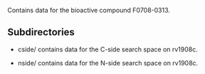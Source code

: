 Contains data for the bioactive compound F0708-0313.

## Subdirectories

- cside/ contains data for the C-side search space on rv1908c.

- nside/ contains data for the N-side search space on rv1908c.

